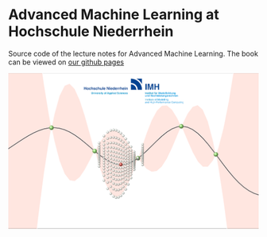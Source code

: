 # Advanced Machine Learning at Hochschule Niederrhein

Source code of the lecture notes for Advanced Machine Learning. The book can be viewed on [our github pages](https://probabilistic-ml.github.io/lecture-notes/)

<p align="center">
  <img src="https://github.com/Probabilistic-ML/lecture-notes/blob/master/ProbabilisticML/logo.png" width="800" title="Advanced Machine Learning Q Hochschule Niederrhein" alt="Lecture Logo">
</p>



